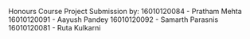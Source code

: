 Honours Course Project Submission by:
16010120084 - Pratham Mehta
16010120091 - Aayush Pandey
16010120092 - Samarth Parasnis
16010120081 - Ruta Kulkarni
